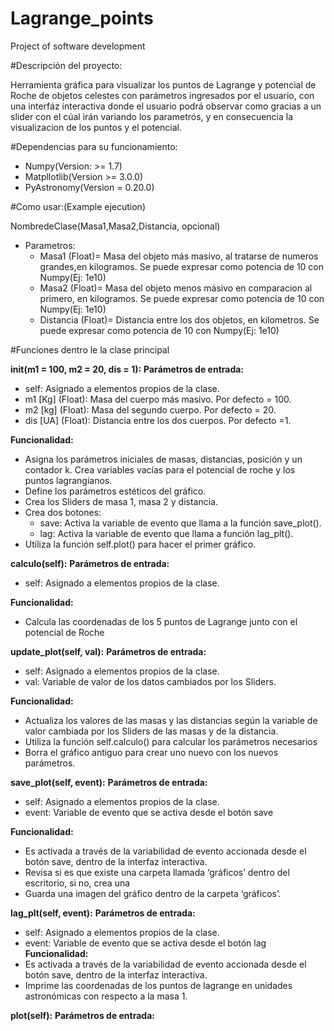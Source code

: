 # Lagrange_points
Project of software development

#Descripción del proyecto:

Herramienta gráfica para visualizar los puntos de Lagrange y potencial de Roche de objetos celestes con parámetros ingresados por el usuario, con una interfáz interactiva donde el usuario podrá observar como gracias a un slider con el cúal irán variando los parametrós, y en consecuencia la visualizacion de los puntos y el potencial.


#Dependencias para su funcionamiento:

* Numpy(Version: >= 1.7)
* Matpllotlib(Version >= 3.0.0)
* PyAstronomy(Version = 0.20.0)

#Como usar:(Example ejecution)

NombredeClase(Masa1,Masa2,Distancia, opcional)

* Parametros:
  * Masa1 (Float)= Masa del objeto más masivo, al tratarse de numeros grandes,en kilogramos. Se puede expresar como potencia de 10 con Numpy(Ej: 1e10)
  * Masa2 (Float)= Masa del objeto menos másivo en comparacion al primero, en kilogramos. Se puede expresar como potencia de 10 con Numpy(Ej: 1e10)
  * Distancia (Float)= Distancia entre los dos objetos, en kilometros. Se puede expresar como potencia de 10 con Numpy(Ej: 1e10)

#Funciones dentro le la clase principal

**__init__(m1 = 100, m2 = 20, dis = 1):**
  **Parámetros de entrada:** 
   * self: Asignado a elementos propios de la clase.	
   * m1 [Kg] (Float): Masa del cuerpo más masivo. Por defecto = 100.
   * m2 [kg] (Float): Masa del segundo cuerpo. Por defecto = 20.
   * dis [UA] (Float): Distancia entre los dos cuerpos. Por defecto =1.

  **Funcionalidad:**
   * Asigna los parámetros iniciales de masas, distancias, posición y un contador k. Crea variables vacías para el potencial de roche y los puntos lagrangianos.
   * Define los parámetros estéticos del gráfico.
   * Crea los Sliders de masa 1, masa 2 y distancia.
   * Crea dos botones:
     * save: Activa la variable de evento que llama a la función save_plot().
     * lag: Activa la variable de evento que llama a función lag_plt().
   * Utiliza la función self.plot() para hacer el primer gráfico.


**calculo(self):**
  **Parámetros de entrada:** 
   * self: Asignado a elementos propios de la clase.	

  **Funcionalidad:**
   * Calcula las coordenadas de los 5 puntos de Lagrange junto con el potencial de Roche


**update_plot(self, val):**
  **Parámetros de entrada:**
   * self: Asignado a elementos propios de la clase.	
   * val: Variable de valor de los datos cambiados por los Sliders.

  **Funcionalidad:**
   * Actualiza los valores de las masas y las distancias según la variable de valor cambiada por los Sliders de las masas y de la distancia.
   * Utiliza la función self.calculo() para calcular los parámetros necesarios
   * Borra el gráfico antiguo para crear uno nuevo con los nuevos parámetros.


**save_plot(self, event):**
  **Parámetros de entrada:**
   * self: Asignado a elementos propios de la clase.	
   * event: Variable de evento que se activa desde el botón save

  **Funcionalidad:**
   * Es activada a través de la variabilidad de evento accionada desde el botón save, dentro de la interfaz interactiva.
   * Revisa si es que existe una carpeta llamada ‘gráficos’ dentro del escritorio, si no, crea una
   * Guarda una imagen del gráfico dentro de la carpeta ‘gráficos’.

**lag_plt(self, event):**
  **Parámetros de entrada:**
   * self: Asignado a elementos propios de la clase.	
   * event: Variable de evento que se activa desde el botón lag
  **Funcionalidad:**
   * Es activada a través de la variabilidad de evento accionada desde el botón save, dentro de la interfaz interactiva.
   * Imprime las coordenadas de los puntos de lagrange en unidades astronómicas con respecto a la masa 1.

**plot(self):**
  **Parámetros de entrada:**
